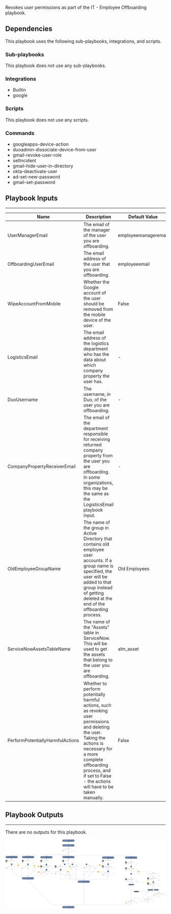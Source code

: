 Revokes user permissions as part of the IT - Employee Offboarding playbook.

## Dependencies
This playbook uses the following sub-playbooks, integrations, and scripts.

### Sub-playbooks
This playbook does not use any sub-playbooks.

### Integrations
* Builtin
* google

### Scripts
This playbook does not use any scripts.

### Commands
* googleapps-device-action
* duoadmin-dissociate-device-from-user
* gmail-revoke-user-role
* setIncident
* gmail-hide-user-in-directory
* okta-deactivate-user
* ad-set-new-password
* gmail-set-password

## Playbook Inputs
---

| **Name** | **Description** | **Default Value** | **Source** | **Required** |
| --- | --- | --- | --- | --- |
| UserManagerEmail | The email of the manager of the user you are offboarding. | employeemanageremail | incident | Optional |
| OffboardingUserEmail | The email address of the user that you are offboarding. | employeeemail | incident | Required |
| WipeAccountFromMobile | Whether the Google account of the user should be removed from the mobile device of the user. | False | -  | Optional |
| LogisticsEmail | The email address of the logistics department who has the data about which company property the user has. | - | - | Optional |
| DuoUsername | The username, in Duo, of the user you are offboarding. | - | - | Optional |
| CompanyPropertyReceiverEmail | The email of the department responsible for receiving returned company property from the user you are offboarding. In some organizations, this may be the same as the LogisticsEmail playbook input. | - | - | Optional |
| OldEmployeeGroupName | The name of the group in Active Directory that contains old employee user accounts. If a group name is specified, the user will be added to that group instead of getting deleted at the end of the offboarding process. | Old Employees | - | Optional |
| ServiceNowAssetsTableName | The name of the "Assets" table in ServiceNow. This will be used to get the assets that belong to the user you are offboarding. | alm_asset | - | Optional |
| PerformPotentiallyHarmfulActions | Whether to perform potentially harmful actions, such as revoking user permissions and deleting the user. Taking the actions is necessary for a more complete offboarding process, and if set to False - the actions will have to be taken manually. | False | - | Required |

## Playbook Outputs
---
There are no outputs for this playbook.

![Employee_Offboarding_Revoke_Permissions](https://github.com/ElazarK/content-docs/blob/master/images/playbooks/Employee_Offboarding_Revoke_Permissions.png)
